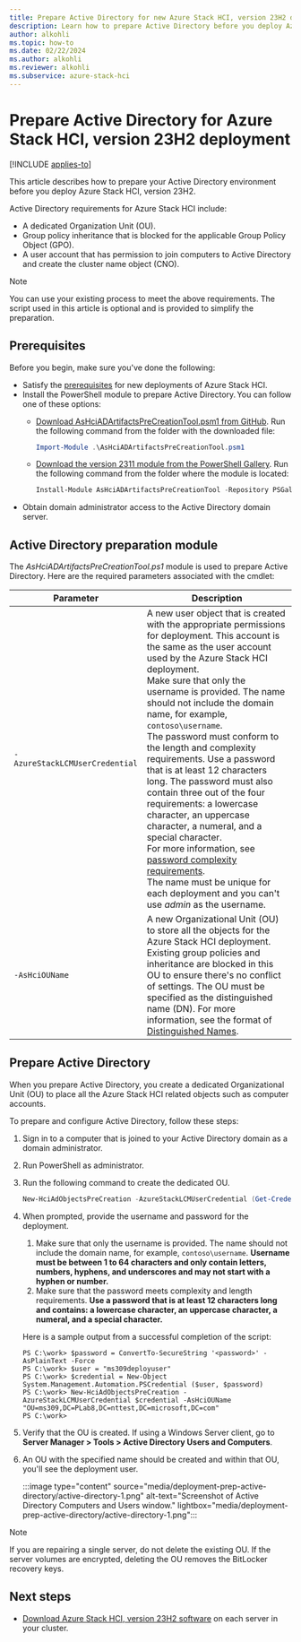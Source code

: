 ```yaml
--- 
title: Prepare Active Directory for new Azure Stack HCI, version 23H2 deployment
description: Learn how to prepare Active Directory before you deploy Azure Stack HCI, version 23H2.
author: alkohli
ms.topic: how-to
ms.date: 02/22/2024
ms.author: alkohli
ms.reviewer: alkohli
ms.subservice: azure-stack-hci
---
```


# Prepare Active Directory for Azure Stack HCI, version 23H2 deployment

[!INCLUDE [applies-to](../../includes/hci-applies-to-23h2.md)]

This article describes how to prepare your Active Directory environment before you deploy Azure Stack HCI, version 23H2.

Active Directory requirements for Azure Stack HCI include:

- A dedicated Organization Unit (OU).
- Group policy inheritance that is blocked for the applicable Group Policy Object (GPO).
- A user account that has permission to join computers to Active Directory and create the cluster name object (CNO).

> [!NOTE]
> You can use your existing process to meet the above requirements. The script used in this article is optional and is provided to simplify the preparation.

## Prerequisites

Before you begin, make sure you've done the following:

- Satisfy the [prerequisites](./deployment-prerequisites.md) for new deployments of Azure Stack HCI.
- Install the PowerShell module to prepare Active Directory. You can follow one of these options:
    - [Download AsHciADArtifactsPreCreationTool.psm1 from GitHub](https://github.com/Azure/AzureStack-Tools/tree/master/HCI). Run the following command from the folder with the downloaded file:
    
        ```powershell
        Import-Module .\AsHciADArtifactsPreCreationTool.psm1
        ```
    - [Download the version 2311 module from the PowerShell Gallery](https://www.powershellgallery.com/packages/AsHciADArtifactsPreCreationTool/10.2311). Run the following command from the folder where the module is located:

        ```powershell
        Install-Module AsHciADArtifactsPreCreationTool -Repository PSGallery -Force
        ```

<!--You can also copy the module from the *C:\CloudDeployment\Prepare* folder on your first (staging) server and then import the module. Run this command from the folder where the module is located:

```azurepowershell
Import-Module .\AsHciADArtifactsPreCreationTool.psm1
```
-->

- Obtain domain administrator access to the Active Directory domain server.

## Active Directory preparation module

The *AsHciADArtifactsPreCreationTool.ps1* module is used to prepare Active Directory. Here are the required parameters associated with the cmdlet:

|Parameter|Description|
|--|--|
|`-AzureStackLCMUserCredential`|A new user object that is created with the appropriate permissions for deployment. This account is the same as the user account used by the Azure Stack HCI deployment.<br> Make sure that only the username is provided. The name should not include the domain name, for example, `contoso\username`.<br>The password must conform to the length and complexity requirements. Use a password that is at least 12 characters long. The password must also contain three out of the four requirements: a lowercase character, an uppercase character, a numeral, and  a special character.<br>For more information, see [password complexity requirements](/azure/active-directory-b2c/password-complexity?pivots=b2c-user-flow). <br> The name must be unique for each deployment and you can't use *admin* as the username.|
|`-AsHciOUName`|A new Organizational Unit (OU) to store all the objects for the Azure Stack HCI deployment. Existing group policies and inheritance are blocked in this OU to ensure there's no conflict of settings. The OU must be specified as the distinguished name (DN). For more information, see the format of [Distinguished Names](/previous-versions/windows/desktop/ldap/distinguished-names).|

<!--|`-AsHciPhysicalNodeList`|A list of computer names that are created for the physical cluster servers.|
|`-DomainFQDN`|Fully qualified domain name (FQDN) of the Active Directory domain.|
|`-AsHciClusterName`|The name for the new cluster AD object.|
|`-AsHciDeploymentPrefix`|The prefix used for all AD objects created for the Azure Stack HCI deployment. <br> The prefix must not exceed 8 characters.|
|`-Deploy`|Select this scenario for a brand new deployment instead of an upgrade of an existing system.|-->

## Prepare Active Directory

When you prepare Active Directory, you create a dedicated Organizational Unit (OU) to place all the Azure Stack HCI related objects such as computer accounts.


To prepare and configure Active Directory, follow these steps:

1. Sign in to a computer that is joined to your Active Directory domain as a domain administrator.
1. Run PowerShell as administrator.
1. Run the following command to create the dedicated OU.

    ```powershell
    New-HciAdObjectsPreCreation -AzureStackLCMUserCredential (Get-Credential) -AsHciOUName "<OU name or distinguished name including the domain components>"

1. When prompted, provide the username and password for the deployment.
    
    1. Make sure that only the username is provided. The name should not include the domain name, for example, `contoso\username`. **Username must be between 1 to 64 characters and only contain letters, numbers, hyphens, and underscores and may not start with a hyphen or number.**
    1. Make sure that the password meets complexity and length requirements. **Use a password that is at least 12 characters long and contains: a lowercase character, an uppercase character, a numeral, and  a special character.** 


    Here is a sample output from a successful completion of the script:

    ```
    PS C:\work> $password = ConvertTo-SecureString '<password>' -AsPlainText -Force
    PS C:\work> $user = "ms309deployuser"
    PS C:\work> $credential = New-Object System.Management.Automation.PSCredential ($user, $password)
    PS C:\work> New-HciAdObjectsPreCreation -AzureStackLCMUserCredential $credential -AsHciOUName "OU=ms309,DC=PLab8,DC=nttest,DC=microsoft,DC=com"    
    PS C:\work>
    ```

1. Verify that the OU is created.  If using a Windows Server client, go to **Server Manager > Tools > Active Directory Users and Computers**.

1. An OU with the specified name should be created and within that OU, you'll see the deployment user.

    :::image type="content" source="media/deployment-prep-active-directory/active-directory-1.png" alt-text="Screenshot of Active Directory Computers and Users window." lightbox="media/deployment-prep-active-directory/active-directory-1.png":::

<!--
    :::image type="content" source="media/deployment-prep-active-directory/active-directory-2.png" alt-text="Screenshot of Active Directory Cluster Name Object window." lightbox="media/deployment-prep-active-directory/active-directory-2.png":::


REMOVE?
    :::image type="content" source="media/deployment-prep-active-directory/active-directory-3.png" alt-text="Screenshot of Active Directory Users Object window." lightbox="media/deployment-prep-active-directory/active-directory-3.png":::-->

> [!NOTE]
> If you are repairing a single server, do not delete the existing OU. If the server volumes are encrypted, deleting the OU removes the BitLocker recovery keys.

## Next steps

- [Download Azure Stack HCI, version 23H2 software](./download-azure-stack-hci-23h2-software.md) on each server in your cluster.